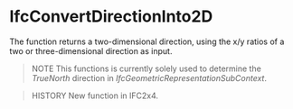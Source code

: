 # IfcConvertDirectionInto2D

The function returns a two-dimensional direction, using the x/y ratios of a two or three-dimensional direction as input.

> NOTE  This functions is currently solely used to determine the _TrueNorth_ direction in _IfcGeometricRepresentationSubContext_.

> HISTORY  New function in IFC2x4.
